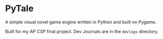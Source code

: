 # PyTale

A simple visual novel game engine written in Python and built on Pygame.

Built for my AP CSP final project. Dev Journals are in the `devlogs` directory.
